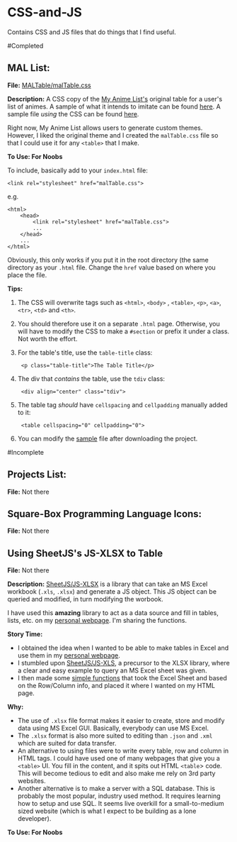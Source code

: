 # CSS-and-JS

Contains CSS and JS files that do things that I find useful.

#Completed

## MAL List: 
**File:** [MALTable/malTable.css](MALTable/malTable.css)

**Description:** A CSS copy of the [My Anime List's](http://myanimelist.net/) original table for a user's list of animes. A sample of what it intends to imitate can be found [here](MALTable/MALImage.png). A sample file *using* the CSS can be found [here](MALTable/sample_for_malTable.html).

Right now, My Anime List allows users to generate custom themes. However, I liked the original theme and I created the `malTable.css` file so that I could use it for any `<table>` that I make.

**To Use: For Noobs**

To include, basically add to your `index.html` file: 

	<link rel="stylesheet" href="malTable.css">

e.g.

```
<html>
	<head>
		<link rel="stylesheet" href="malTable.css">
		...
	</head>
	...
</html>

```
Obviously, this only works if you put it in the root directory (the same directory as your `.html` file. Change the `href` value based on where you place the file.

**Tips:** 

1. The CSS will overwrite tags such as `<html>`, `<body>` , `<table>`, `<p>`, `<a>`, `<tr>`, `<td>` and `<th>`. 

2. You should therefore use it on a separate `.html` page. Otherwise, you will have to modify the CSS to make a `#section` or prefix it under a class. Not worth the effort.

3. For the table's title, use the `table-title` class:
	
		<p class="table-title">The Table Title</p>

4. The div that *contains* the table, use the `tdiv` class: 

		<div align="center" class="tdiv">	

5. The table tag *should* have `cellspacing` and `cellpadding` manually added to it: 

		<table cellspacing="0" cellpadding="0">

6. You can modify the [sample](MALTable/sample_for_malTable.html) file after downloading the project.

#Incomplete

## Projects List: 

**File:** Not there

## Square-Box Programming Language Icons: 

**File:** Not there

## Using SheetJS's JS-XLSX to Table

**File:** Not there

**Description:** [SheetJS/JS-XLSX]() is a library that can take an MS Excel workbook (`.xls`, `.xlsx`) and generate a JS object. This JS object can be queried and modified, in turn modifying the worbook. 

I have used this **amazing** library to act as a data source and fill in tables, lists, etc. on my [personal webpage](). I'm sharing the functions.

**Story Time:** 

* I obtained the idea when I wanted to be able to make tables in Excel and use them in my [personal webpage](). 
* I stumbled upon [SheetJS/JS-XLS](), a precursor to the XLSX library, where a clear and easy example to query an MS Excel sheet was given.
* I then made some [simple functions]() that took the Excel Sheet and based on the Row/Column info, and placed it where I wanted on my HTML page.

**Why:**

* The use of `.xlsx` file format makes it easier to create, store and modify data using MS Excel GUI. Basically, everybody can use MS Excel. 
* The `.xlsx` format is also more suited to editing than `.json` and `.xml` which are suited for data transfer.
* An alternative to using files were to write every table, row and column in HTML tags. I could have used one of many webpages that give you a `<table>` UI. You fill in the content, and it spits out HTML `<table`> code. This will become tedious to edit and also make me rely on 3rd party websites. 
* Another alternative is to make a server with a SQL database. This is probably the most popular, industry used method. It requires learning how to setup and use SQL. It seems live overkill for a small-to-medium sized website (which is what I expect to be building as a lone developer).

**To Use: For Noobs**